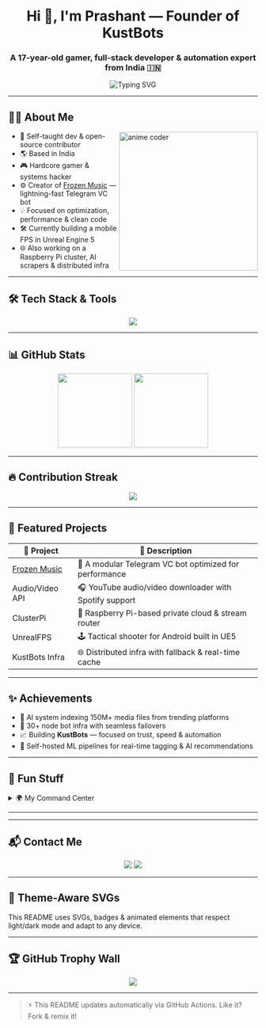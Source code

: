 <h1 align="center">Hi 👋, I'm Prashant — Founder of KustBots</h1>
<h3 align="center">A 17-year-old gamer, full-stack developer & automation expert from India 🇮🇳</h3>

<p align="center">
  <img src="https://readme-typing-svg.demolab.com?font=Fira+Code&weight=600&size=24&pause=1000&color=F7971E&center=true&vCenter=true&width=435&lines=Passionate+about+code+%F0%9F%92%BB;Loves+automation+and+AI+%E2%9C%A8;Building+cool+stuff+24%2F7+%F0%9F%9A%80;Let's+connect+and+create+magic+%E2%9C%A8" alt="Typing SVG" />
</p>


---

## 🧑‍💻 About Me

<img align="right" src="https://media.giphy.com/media/L1R1tvI9svkIWwpVYr/giphy.gif" width="280" alt="anime coder" />

- 🧠 Self-taught dev & open-source contributor  
- 🌎 Based in India  
- 🎮 Hardcore gamer & systems hacker  
- ⚙️ Creator of [Frozen Music](https://t.me/vcmusiclubot?start=true) — lightning-fast Telegram VC bot  
- 💡 Focused on optimization, performance & clean code  
- 🛠️ Currently building a mobile FPS in Unreal Engine 5  
- 🌐 Also working on a Raspberry Pi cluster, AI scrapers & distributed infra  

---



## 🛠️ Tech Stack & Tools

<p align="center">
  <img src="https://skillicons.dev/icons?i=python,js,nodejs,react,nextjs,html,css,tailwind,flask,git,github,linux,bash,vscode,vercel,cloudflare" />
</p>

---

## 📊 GitHub Stats

<p align="center">
  <img src="https://github-readme-stats.vercel.app/api?username=kustbots&show_icons=true&theme=radical&hide=stars" height="150" />
  <img src="https://github-readme-stats.vercel.app/api/top-langs/?username=kustbots&layout=donut&theme=radical" height="150" />
</p>

---

## 🔥 Contribution Streak

<p align="center">
  <img src="https://github-readme-activity-graph.vercel.app/graph?username=kustbots&theme=radical" />
</p>

---

## 🚀 Featured Projects

| 🔧 Project | 🌟 Description |
|-----------|----------------|
| [Frozen Music](https://github.com/kustbots/frozenvcmusicbot) | 🎵 A modular Telegram VC bot optimized for performance |
| Audio/Video API | 🎧 YouTube audio/video downloader with Spotify support |
| ClusterPi | 🔌 Raspberry Pi-based private cloud & stream router |
| UnrealFPS | 🕹️ Tactical shooter for Android built in UE5 |
| KustBots Infra | 🌐 Distributed infra with fallback & real-time cache |

---

## ✨ Achievements

- 🥇 AI system indexing 150M+ media files from trending platforms  
- 🧊 30+ node bot infra with seamless failovers  
- 📈 Building **KustBots** — focused on trust, speed & automation  
- 🧠 Self-hosted ML pipelines for real-time tagging & AI recommendations  

---

## 🧩 Fun Stuff

<details>
  <summary>🌍 My Command Center</summary>
  <ul>
    <li>👾 PC: i5-12400F | RTX 3080 Ti | Linux & WSL2</li>
    <li>🧠 Cluster: 35 Raspberry Pis + Flask/Redis stack</li>
    <li>🛰️ CDN: Cloudflare Workers + Vercel + Render</li>
    <li>⚙️ GitHub Actions for auto-updating bots</li>
    <li>🔐 Ethical hacker & backend debugger</li>
  </ul>
</details>

---


---

## 📬 Contact Me

<p align="center">
  <a href="https://t.me/KustDev"><img src="https://img.shields.io/badge/Telegram-%40KustDev-2CA5E0?style=for-the-badge&logo=telegram" /></a>
  <a href="https://github.com/kustbots"><img src="https://img.shields.io/badge/GitHub-kustbots-black?style=for-the-badge&logo=github" /></a>
</p>

---

## 🌙 Theme-Aware SVGs

This README uses SVGs, badges & animated elements that respect light/dark mode and adapt to any device.

---

## 🏆 GitHub Trophy Wall

<p align="center">
  <img src="https://github-profile-trophy.vercel.app/?username=kustbots&theme=radical&no-frame=true&no-bg=true&margin-w=10" />
</p>

---

> ⚡ This README updates automatically via GitHub Actions. Like it? Fork & remix it!

